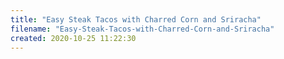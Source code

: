 ```yaml
---
title: "Easy Steak Tacos with Charred Corn and Sriracha"
filename: "Easy-Steak-Tacos-with-Charred-Corn-and-Sriracha"
created: 2020-10-25 11:22:30
---
```

